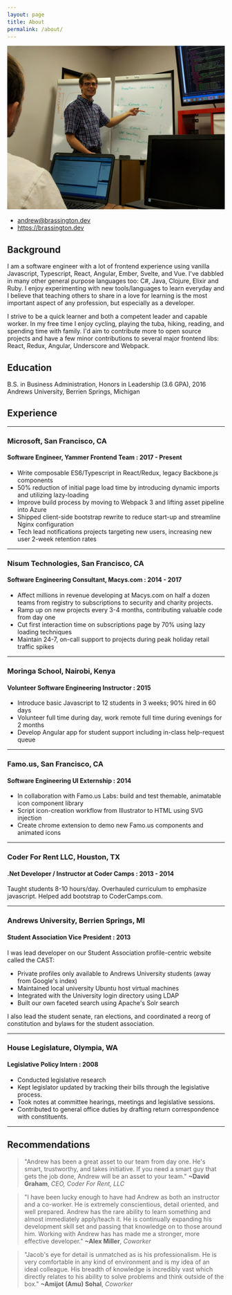 ```yaml
---
layout: page
title: About
permalink: /about/
---
```


<img src="/images/brassington-teaching.jpg" alt="Andrew Brassington teaching at an intensive bootcamp"/>

 * <andrew@brassington.dev>
 * <https://brassington.dev>

## Background

I am a software engineer with a lot of frontend experience using vanilla Javascript, Typescript, React, Angular, Ember, Svelte, and Vue. I've dabbled in many other general purpose languages too: C#, Java, Clojure, Elixir and Ruby. I enjoy experimenting with new tools/languages to learn everyday and I believe that teaching others to share in a love for learning is the most important aspect of any profession, but especially as a developer.

I strive to be a quick learner and both a competent leader and capable worker. In my free time I enjoy cycling, playing the tuba, hiking, reading, and spending time with family. I'd aim to contribute more to open source projects and have a few minor contributions to several major frontend libs: React, Redux, Angular, Underscore and Webpack.

## Education

B.S. in Business Administration, Honors in Leadership (3.6 GPA), 2016
Andrews University, Berrien Springs, Michigan  


## Experience

*** ***

### Microsoft, San Francisco, CA

#### Software Engineer, Yammer Frontend Team : 2017 - Present

- Write composable ES6/Typescript in React/Redux, legacy Backbone.js components
- 50% reduction of initial page load time by introducing dynamic imports and utilizing lazy-loading
- Improve build process by moving to Webpack 3 and lifting asset pipeline into Azure
- Shipped client-side bootstrap rewrite to reduce start-up and streamline Nginx configuration
- Tech lead notifications projects targeting new users, increasing new user 2-week retention rates

*** ***

### Nisum Technologies, San Francisco, CA

#### Software Engineering Consultant, Macys.com : 2014 - 2017

- Affect millions in revenue developing at Macys.com on half a dozen teams from registry to subscriptions to security and charity projects.
- Ramp up on new projects every 3-4 months, contributing valuable code from day one
- Cut first interaction time on subscriptions page by 70% using lazy loading techniques
- Maintain 24-7, on-call support to projects during peak holiday retail traffic spikes

*** ***

### Moringa School, Nairobi, Kenya

#### Volunteer Software Engineering Instructor : 2015

- Introduce basic Javascript to 12 students in 3 weeks; 90% hired in 60 days
- Volunteer full time during day, work remote full time during evenings for 2 months
- Develop Angular app for student support including in-class help-request queue

*** ***

### Famo.us, San Francisco, CA

#### Software Engineering UI Externship : 2014

- In collaboration with Famo.us Labs: build and test themable, animatable icon component library
- Script icon-creation workflow from Illustrator to HTML using SVG injection
- Create chrome extension to demo new Famo.us components and animated icons

*** ***

### Coder For Rent LLC, Houston, TX

#### .Net Developer / Instructor at Coder Camps : 2013 - 2014

Taught students 8-10 hours/day. Overhauled curriculum to emphasize javascript. Helped add bootstrap to CoderCamps.com.

*** ***

### Andrews University, Berrien Springs, MI

#### Student Association Vice President : 2013

I was lead developer on our Student Association profile-centric website called the CAST:
 
 * Private profiles only available to Andrews University students (away from Google's index)
 * Maintained local university Ubuntu host virtual machines
 * Integrated with the University login directory using LDAP
 * Built our own faceted search using Apache's Solr search
 
 
 I also lead the student senate, ran elections, and coordinated a reorg of constitution and bylaws for the student association.

*** ***

### House Legislature, Olympia, WA

#### Legislative Policy Intern : 2008

 * Conducted legislative research
 * Kept legislator updated by tracking their bills through the legislative process. 
 * Took notes at committee hearings, meetings and legislative sessions.
 *  Contributed to general office duties by drafting return correspondence with constituents.
 
*** ***
 
 
## Recommendations

>"Andrew has been a great asset to our team from day one. He's smart, trustworthy, and takes initiative. If you need a smart guy that gets the job done, Andrew will be an asset to your team." **~David Graham**, *CEO, Coder For Rent, LLC*

>"I have been lucky enough to have had Andrew as both an instructor and a co-worker. He is extremely conscientious, detail oriented, and well prepared. Andrew has the rare ability to learn something and almost immediately apply/teach it.
He is continually expanding his development skill set and passing that knowledge on to those around him. Working with Andrew has has made me a stronger, more effective developer." **~Alex Miller**, *Coworker*

>"Jacob's eye for detail is unmatched as is his professionalism. He is very comfortable in any kind of environment and is my idea of an ideal colleague. His breadth of knowledge is incredibly vast which directly relates to his ability to solve problems and think outside of the box." **~Amijot (Amu) Sohal**, *Coworker*
